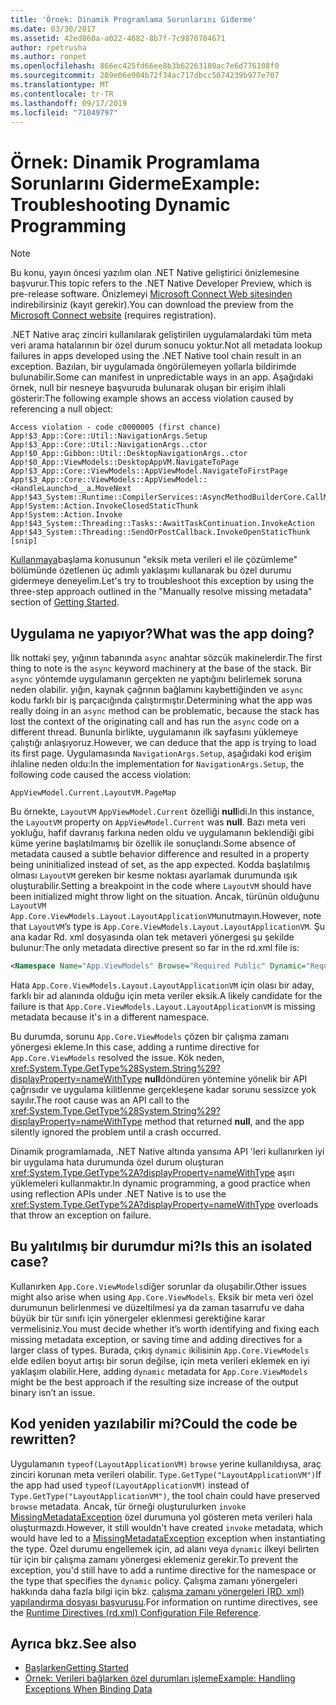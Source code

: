 ```yaml
---
title: 'Örnek: Dinamik Programlama Sorunlarını Giderme'
ms.date: 03/30/2017
ms.assetid: 42ed860a-a022-4682-8b7f-7c9870784671
author: rpetrusha
ms.author: ronpet
ms.openlocfilehash: 866ec425fd66ee8b3b62263180ac7e6d776108f0
ms.sourcegitcommit: 289e06e904b72f34ac717dbcc5074239b977e707
ms.translationtype: MT
ms.contentlocale: tr-TR
ms.lasthandoff: 09/17/2019
ms.locfileid: "71049797"
---
```

# <a name="example-troubleshooting-dynamic-programming"></a><span data-ttu-id="54cb8-102">Örnek: Dinamik Programlama Sorunlarını Giderme</span><span class="sxs-lookup"><span data-stu-id="54cb8-102">Example: Troubleshooting Dynamic Programming</span></span>
> [!NOTE]
> <span data-ttu-id="54cb8-103">Bu konu, yayın öncesi yazılım olan .NET Native geliştirici önizlemesine başvurur.</span><span class="sxs-lookup"><span data-stu-id="54cb8-103">This topic refers to the .NET Native Developer Preview, which is pre-release software.</span></span> <span data-ttu-id="54cb8-104">Önizlemeyi [Microsoft Connect Web sitesinden](https://go.microsoft.com/fwlink/?LinkId=394611) indirebilirsiniz (kayıt gerekir).</span><span class="sxs-lookup"><span data-stu-id="54cb8-104">You can download the preview from the [Microsoft Connect website](https://go.microsoft.com/fwlink/?LinkId=394611) (requires registration).</span></span>  
  
 <span data-ttu-id="54cb8-105">.NET Native araç zinciri kullanılarak geliştirilen uygulamalardaki tüm meta veri arama hatalarının bir özel durum sonucu yoktur.</span><span class="sxs-lookup"><span data-stu-id="54cb8-105">Not all metadata lookup failures in apps developed using the .NET Native tool chain result in an exception.</span></span>  <span data-ttu-id="54cb8-106">Bazıları, bir uygulamada öngörülemeyen yollarla bildirimde bulunabilir.</span><span class="sxs-lookup"><span data-stu-id="54cb8-106">Some can manifest in unpredictable ways in an app.</span></span>  <span data-ttu-id="54cb8-107">Aşağıdaki örnek, null bir nesneye başvuruda bulunarak oluşan bir erişim ihlali gösterir:</span><span class="sxs-lookup"><span data-stu-id="54cb8-107">The following example shows an access violation caused by referencing a null object:</span></span>  
  
```output
Access violation - code c0000005 (first chance)  
App!$3_App::Core::Util::NavigationArgs.Setup  
App!$3_App::Core::Util::NavigationArgs..ctor  
App!$0_App::Gibbon::Util::DesktopNavigationArgs..ctor  
App!$0_App::ViewModels::DesktopAppVM.NavigateToPage  
App!$3_App::Core::ViewModels::AppViewModel.NavigateToFirstPage  
App!$3_App::Core::ViewModels::AppViewModel::<HandleLaunch>d__a.MoveNext  
App!$43_System::Runtime::CompilerServices::AsyncMethodBuilderCore.CallMoveNext  
App!System::Action.InvokeClosedStaticThunk  
App!System::Action.Invoke  
App!$43_System::Threading::Tasks::AwaitTaskContinuation.InvokeAction  
App!$43_System::Threading::SendOrPostCallback.InvokeOpenStaticThunk  
[snip]  
```  
  
 <span data-ttu-id="54cb8-108">[Kullanmaya](getting-started-with-net-native.md)başlama konusunun "eksik meta verileri el ile çözümleme" bölümünde özetlenen üç adımlı yaklaşımı kullanarak bu özel durumu gidermeye deneyelim.</span><span class="sxs-lookup"><span data-stu-id="54cb8-108">Let's try to troubleshoot this exception by using the three-step approach outlined in the "Manually resolve missing metadata" section of [Getting Started](getting-started-with-net-native.md).</span></span>  
  
## <a name="what-was-the-app-doing"></a><span data-ttu-id="54cb8-109">Uygulama ne yapıyor?</span><span class="sxs-lookup"><span data-stu-id="54cb8-109">What was the app doing?</span></span>  
 <span data-ttu-id="54cb8-110">İlk nottaki şey, yığının tabanında `async` anahtar sözcük makinelerdir.</span><span class="sxs-lookup"><span data-stu-id="54cb8-110">The first thing to note is the `async` keyword machinery at the base of the stack.</span></span>  <span data-ttu-id="54cb8-111">Bir `async` yöntemde uygulamanın gerçekten ne yaptığını belirlemek soruna neden olabilir. yığın, kaynak çağrının bağlamını kaybettiğinden ve `async` kodu farklı bir iş parçacığında çalıştırmıştır.</span><span class="sxs-lookup"><span data-stu-id="54cb8-111">Determining what the app was really doing in an `async` method can be problematic, because the stack has lost the context of the originating call and has run the `async` code on a different thread.</span></span> <span data-ttu-id="54cb8-112">Bununla birlikte, uygulamanın ilk sayfasını yüklemeye çalıştığı anlaşıyoruz.</span><span class="sxs-lookup"><span data-stu-id="54cb8-112">However, we can deduce that the app is trying to load its first page.</span></span>  <span data-ttu-id="54cb8-113">Uygulamasında `NavigationArgs.Setup`, aşağıdaki kod erişim ihlaline neden oldu:</span><span class="sxs-lookup"><span data-stu-id="54cb8-113">In the implementation for `NavigationArgs.Setup`, the following code caused the access violation:</span></span>  
  
`AppViewModel.Current.LayoutVM.PageMap`  
  
 <span data-ttu-id="54cb8-114">Bu örnekte, `LayoutVM` `AppViewModel.Current` özelliği **null**idi.</span><span class="sxs-lookup"><span data-stu-id="54cb8-114">In this instance, the `LayoutVM` property on `AppViewModel.Current` was **null**.</span></span>  <span data-ttu-id="54cb8-115">Bazı meta veri yokluğu, hafif davranış farkına neden oldu ve uygulamanın beklendiği gibi küme yerine başlatılmamış bir özellik ile sonuçlandı.</span><span class="sxs-lookup"><span data-stu-id="54cb8-115">Some absence of metadata caused a subtle behavior difference and resulted in a property being uninitialized instead of set, as the app expected.</span></span>  <span data-ttu-id="54cb8-116">Kodda başlatılmış olması `LayoutVM` gereken bir kesme noktası ayarlamak durumunda ışık oluşturabilir.</span><span class="sxs-lookup"><span data-stu-id="54cb8-116">Setting a breakpoint in the code where `LayoutVM` should have been initialized might throw light on the situation.</span></span>  <span data-ttu-id="54cb8-117">Ancak, türünün olduğunu `LayoutVM` `App.Core.ViewModels.Layout.LayoutApplicationVM`unutmayın.</span><span class="sxs-lookup"><span data-stu-id="54cb8-117">However, note that `LayoutVM`’s type is `App.Core.ViewModels.Layout.LayoutApplicationVM`.</span></span>  <span data-ttu-id="54cb8-118">Şu ana kadar Rd. xml dosyasında olan tek metaveri yönergesi şu şekilde bulunur:</span><span class="sxs-lookup"><span data-stu-id="54cb8-118">The only metadata directive present so far in the rd.xml file is:</span></span>  
  
```xml  
<Namespace Name="App.ViewModels" Browse="Required Public" Dynamic="Required Public" />  
```  
  
 <span data-ttu-id="54cb8-119">Hata `App.Core.ViewModels.Layout.LayoutApplicationVM` için olası bir aday, farklı bir ad alanında olduğu için meta veriler eksik.</span><span class="sxs-lookup"><span data-stu-id="54cb8-119">A likely candidate for the failure is that `App.Core.ViewModels.Layout.LayoutApplicationVM` is missing metadata because it's in a different namespace.</span></span>  
  
 <span data-ttu-id="54cb8-120">Bu durumda, sorunu `App.Core.ViewModels` çözen bir çalışma zamanı yönergesi ekleme.</span><span class="sxs-lookup"><span data-stu-id="54cb8-120">In this case, adding a runtime directive for `App.Core.ViewModels` resolved the issue.</span></span> <span data-ttu-id="54cb8-121">Kök neden, <xref:System.Type.GetType%28System.String%29?displayProperty=nameWithType> **null**döndüren yöntemine yönelik bir API çağrısıdır ve uygulama kilitlenme gerçekleşene kadar sorunu sessizce yok sayılır.</span><span class="sxs-lookup"><span data-stu-id="54cb8-121">The root cause was an API call to the <xref:System.Type.GetType%28System.String%29?displayProperty=nameWithType> method that returned **null**, and the app silently ignored the problem until a crash occurred.</span></span>  
  
 <span data-ttu-id="54cb8-122">Dinamik programlamada, .NET Native altında yansıma API 'leri kullanırken iyi bir uygulama hata durumunda özel durum oluşturan <xref:System.Type.GetType%2A?displayProperty=nameWithType> aşırı yüklemeleri kullanmaktır.</span><span class="sxs-lookup"><span data-stu-id="54cb8-122">In dynamic programming, a good practice when using reflection APIs under .NET Native is to use the <xref:System.Type.GetType%2A?displayProperty=nameWithType> overloads that throw an exception on failure.</span></span>  
  
## <a name="is-this-an-isolated-case"></a><span data-ttu-id="54cb8-123">Bu yalıtılmış bir durumdur mi?</span><span class="sxs-lookup"><span data-stu-id="54cb8-123">Is this an isolated case?</span></span>  
 <span data-ttu-id="54cb8-124">Kullanırken `App.Core.ViewModels`diğer sorunlar da oluşabilir.</span><span class="sxs-lookup"><span data-stu-id="54cb8-124">Other issues might also arise when using `App.Core.ViewModels`.</span></span>  <span data-ttu-id="54cb8-125">Eksik bir meta veri özel durumunun belirlenmesi ve düzeltilmesi ya da zaman tasarrufu ve daha büyük bir tür sınıfı için yönergeler eklenmesi gerektiğine karar vermelisiniz.</span><span class="sxs-lookup"><span data-stu-id="54cb8-125">You must decide whether it’s worth identifying and fixing each missing metadata exception, or saving time and adding directives for a larger class of types.</span></span>  <span data-ttu-id="54cb8-126">Burada, çıkış `dynamic` ikilisinin `App.Core.ViewModels` elde edilen boyut artışı bir sorun değilse, için meta verileri eklemek en iyi yaklaşım olabilir.</span><span class="sxs-lookup"><span data-stu-id="54cb8-126">Here, adding `dynamic` metadata for `App.Core.ViewModels` might be the best approach if the resulting size increase of the output binary isn’t an issue.</span></span>  
  
## <a name="could-the-code-be-rewritten"></a><span data-ttu-id="54cb8-127">Kod yeniden yazılabilir mi?</span><span class="sxs-lookup"><span data-stu-id="54cb8-127">Could the code be rewritten?</span></span>  
 <span data-ttu-id="54cb8-128">Uygulamanın `typeof(LayoutApplicationVM)` `browse` yerine kullanıldıysa, araç zinciri korunan meta verileri olabilir. `Type.GetType("LayoutApplicationVM")`</span><span class="sxs-lookup"><span data-stu-id="54cb8-128">If the app had used `typeof(LayoutApplicationVM)` instead of `Type.GetType("LayoutApplicationVM")`, the tool chain could have preserved `browse` metadata.</span></span>  <span data-ttu-id="54cb8-129">Ancak, tür örneği oluşturulurken `invoke` [MissingMetadataException](missingmetadataexception-class-net-native.md) özel durumuna yol gösteren meta verileri hala oluşturmazdı.</span><span class="sxs-lookup"><span data-stu-id="54cb8-129">However, it still wouldn't have created `invoke` metadata, which would have led to a [MissingMetadataException](missingmetadataexception-class-net-native.md) exception when instantiating the type.</span></span> <span data-ttu-id="54cb8-130">Özel durumu engellemek için, ad alanı veya `dynamic` ilkeyi belirten tür için bir çalışma zamanı yönergesi eklemeniz gerekir.</span><span class="sxs-lookup"><span data-stu-id="54cb8-130">To prevent the exception, you'd still have to add a runtime directive for the namespace or the type that specifies the `dynamic` policy.</span></span> <span data-ttu-id="54cb8-131">Çalışma zamanı yönergeleri hakkında daha fazla bilgi için bkz. [çalışma zamanı yönergeleri (RD. xml) yapılandırma dosyası başvurusu](runtime-directives-rd-xml-configuration-file-reference.md).</span><span class="sxs-lookup"><span data-stu-id="54cb8-131">For information on runtime directives, see the [Runtime Directives (rd.xml) Configuration File Reference](runtime-directives-rd-xml-configuration-file-reference.md).</span></span>  
  
## <a name="see-also"></a><span data-ttu-id="54cb8-132">Ayrıca bkz.</span><span class="sxs-lookup"><span data-stu-id="54cb8-132">See also</span></span>

- [<span data-ttu-id="54cb8-133">Başlarken</span><span class="sxs-lookup"><span data-stu-id="54cb8-133">Getting Started</span></span>](getting-started-with-net-native.md)
- [<span data-ttu-id="54cb8-134">Örnek: Verileri bağlarken özel durumları işleme</span><span class="sxs-lookup"><span data-stu-id="54cb8-134">Example: Handling Exceptions When Binding Data</span></span>](example-handling-exceptions-when-binding-data.md)
